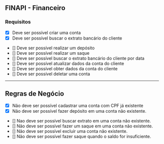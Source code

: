 ## FINAPI - Financeiro

### Requisitos

- [X] Deve ser possível criar uma conta
- [X] Deve ser possível buscar o extrato bancário do cliente
- [] Deve ser possível realizar um depósito
- [] Deve ser possível realizar um saque
- [] Deve ser possível buscar o extrato bancário do cliente por data
- [] Deve ser possível atualizar dados da conta do cliente
- [] Deve ser possível obter dados da conta do cliente
- [] Deve ser possível deletar uma conta

---

## Regras de Negócio

- [X] Não deve ser possível cadastrar uma conta com CPF já existente
- [X] Não deve ser possível fazer depósito em uma conta não existente.
- [] Nao deve ser possível buscar extrato em uma conta não existente.
- [] Não deve ser possível fazer um saque em uma conta não existente.
- [] Não deve ser possível excluir uma conta não existente.
- [] Não deve ser possível fazer saque quando o saldo for insuficiente.